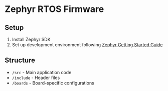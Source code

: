 # Zephyr RTOS Firmware

## Setup
1. Install Zephyr SDK
2. Set up development environment following [Zephyr Getting Started Guide](https://docs.zephyrproject.org/latest/getting_started/index.html)

## Structure
- `/src` - Main application code
- `/include` - Header files
- `/boards` - Board-specific configurations 